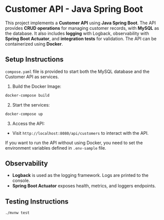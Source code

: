 # **Customer API - Java Spring Boot**

This project implements a **Customer API** using **Java Spring Boot**. The API provides **CRUD operations** for managing customer records, with **MySQL** as the database. It also includes **logging** with Logback, observability with **Spring Boot Actuator**, and **integration tests** for validation. The API can be containerized using **Docker**.

## **Setup Instructions**
`compose.yaml` file is provided to start both the MySQL database and the Customer API as services.
1. Build the Docker Image:
```bash
docker-compose build
```
2. Start the services:
```bash
docker-compose up
```
3. Access the API:
- Visit `http://localhost:8080/api/customers` to interact with the API.

If you want to run the API without using Docker, you need to set the environment variables defined in `.env-sample` file.

## **Observability**
- **Logback** is used as the logging framework. Logs are printed to the console.
- **Spring Boot Actuator** exposes health, metrics, and loggers endpoints.

## **Testing Instructions**
```bash
./mvnw test
```
